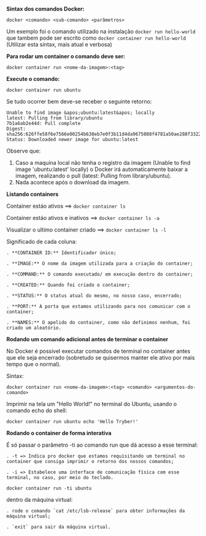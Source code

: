 **Sintax dos comandos Docker:**
```
docker <comando> <sub-comando> <parâmetros>
```
Um exemplo foi o comando utilizado na instalação `docker run hello-world` que tambem pode ser escrito como `docker container run hello-world` (Utilizar esta sintax, mais atual e verbosa)

**Para rodar um container o comando deve ser:**
```
docker container run <nome-da-imagem>:<tag>
```

**Execute o comando:**
```
docker container run ubuntu
```

Se tudo ocorrer bem deve-se receber o seguinte retorno:
```
Unable to find image &apos;ubuntu:latest&apos; locally
latest: Pulling from library/ubuntu
7b1a6ab2e44d: Pull complete 
Digest: sha256:626ffe58f6e7566e00254b638eb7e0f3b11d4da9675088f4781a50ae288f3322
Status: Downloaded newer image for ubuntu:latest
```

Observe que:

1. Caso a maquina local não tenha o registro da imagem (Unable to find image 'ubuntu:latest' locally) o Docker irá automaticamente baixar a imagem, realizando o pull (latest: Pulling from library/ubuntu).
2. Nada acontece após o download da imagem.

**Listando containers**

Container estáo ativos ==> `docker container ls`

Container estáo ativos e inativos ==> `docker container ls -a`

Visualizar o ultimo container criado ==> `docker container ls -l`

Significado de cada coluna:

    . **CONTAINER ID:** Identificador único;
    
    . **IMAGE:** O nome da imagem utilizada para a criação do container;
    
    . **COMMAND:** O comando executado/ em execução dentro do container;
    
    . **CREATED:** Quando foi criado o container;
    
    . **STATUS:** O status atual do mesmo, no nosso caso, encerrado;
    
    . **PORT:** A porta que estamos utilizando para nos comunicar com o container;
    
    . **NAMES:** O apelido do container, como não definimos nenhum, foi criado um aleatório.

**Rodando um comando adicional antes de terminar o container**

No Docker é possível executar comandos de terminal no container antes que ele seja encerrado (sobretudo se quisermos manter ele ativo por mais tempo que o normal).

Sintax:
```
docker container run <nome-da-imagem>:<tag> <comando> <argumentos-do-comando>
```

Imprimir na tela um "Hello World!" no terminal do Ubuntu, usando o comando echo do shell:
```
docker container run ubuntu echo 'Hello Tryber!'
```

**Rodando o container de forma interativa**

É só passar o parâmetro -ti ao comando run que dá acesso a esse terminal:
	
	. -t => Indica pro docker que estamos requisitando um terminal no container que consiga imprimir o retorno dos nossos comandos; 
	
	. -i => Estabelece uma interface de comunicação física com esse terminal, no caso, por meio do teclado.
	
```
docker container run -ti ubuntu
```

dentro da máquina virtual:

	. rode o comando `cat /etc/lsb-release` para obter informações da máquina virtual;
	
	. `exit` para sair da máquina virtual.

